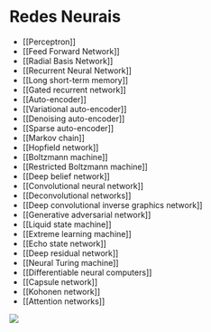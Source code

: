 # Redes Neurais
- [[Perceptron]]
- [[Feed Forward Network]]
- [[Radial Basis Network]]
- [[Recurrent Neural Network]]
- [[Long short-term memory]]
- [[Gated recurrent network]]
- [[Auto-encoder]]
- [[Variational auto-encoder]]
- [[Denoising auto-encoder]]
- [[Sparse auto-encoder]]
- [[Markov chain]]
- [[Hopfield network]]
- [[Boltzmann machine]]
- [[Restricted Boltzmann machine]]
- [[Deep belief network]]
- [[Convolutional neural network]]
- [[Deconvolutional networks]]
- [[Deep convolutional inverse graphics network]]
- [[Generative adversarial network]]
- [[Liquid state machine]]
- [[Extreme learning machine]]
- [[Echo state network]]
- [[Deep residual network]]
- [[Neural Turing machine]]
- [[Differentiable neural computers]]
- [[Capsule network]]
- [[Kohonen network]]
- [[Attention networks]]

![](https://cdn.shortpixel.ai/spai/w_598+q_+ret_img+to_webp/https://iaexpert.academy/wp-content/uploads/2020/06/image-3.png)
